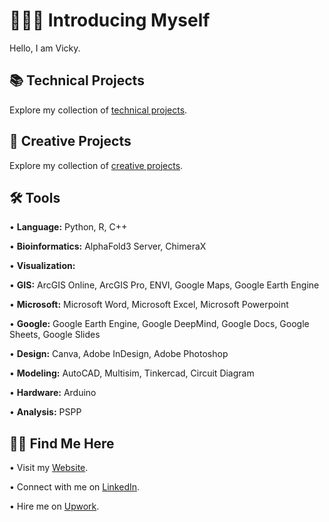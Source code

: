 # 👩🏻‍💻 Introducing Myself
Hello, I am Vicky. <p>
## 📚 Technical Projects <br>
Explore my collection of [technical projects](https://github.com/redefiningvicky/Technical-Projects).
## 🎨 Creative Projects <br>
Explore my collection of [creative projects](https://github.com/redefiningvicky/Creative-Projects).
## 🛠️ Tools <br>
• <b>Language:</b> Python, R, C++ <p>
• <b>Bioinformatics:</b> AlphaFold3 Server, ChimeraX <p>
• <b>Visualization:</b>  <p>
• <b>GIS:</b> ArcGIS Online, ArcGIS Pro, ENVI, Google Maps, Google Earth Engine <p>
• <b>Microsoft:</b> Microsoft Word, Microsoft Excel, Microsoft Powerpoint <p>
• <b>Google:</b> Google Earth Engine, Google DeepMind, Google Docs, Google Sheets, Google Slides <p>
• <b>Design:</b> Canva, Adobe InDesign, Adobe Photoshop <p>
• <b>Modeling:</b> AutoCAD, Multisim, Tinkercad, Circuit Diagram <p>
• <b>Hardware:</b> Arduino <p>
• <b>Analysis:</b> PSPP <p>
## 👋🏻 Find Me Here <br>
• Visit my [Website](). <p>
• Connect with me on [LinkedIn](https://www.linkedin.com/in/redefiningvicky/). <p>
• Hire me on [Upwork]().
